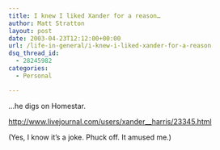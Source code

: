 ```yaml
---
title: I knew I liked Xander for a reason…
author: Matt Stratton
layout: post
date: 2003-04-23T12:12:00+00:00
url: /life-in-general/i-knew-i-liked-xander-for-a-reason
dsq_thread_id:
  - 28245982
categories:
  - Personal

---
```

&#8230;he digs on Homestar.

http://www.livejournal.com/users/xander__harris/23345.html

(Yes, I know it&#8217;s a joke. Phuck off. It amused me.)